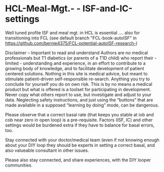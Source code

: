 # HCL-Meal-Mgt.- - ISF-and-IC-settings

Well tuned profile ISF and meal mgt. in HCL is essential ....  also for transitioning into FCL (see default branch "FCL-book-autoISF" in https://github.com/bernie4375/FCL-potential-autoISF-research-)

Disclaimer – Important to read and understand 
Authors are no medical professionals but T1 diabetics (or parents of a T1D child) who report their -limited - understanding and experience, in an effort to contribute to a growing body of knowledge, and to facilitate development of patient centered solutions. 
Nothing in this site is medical advice, but meant to stimulate patient-driven self-responsible re-search. Anything you try to conclude for yourself you do on own risk. This is by no means a medical product but what is offered is a toolset for participating in development. 
Never copy what others report to use, but investigate and adjust to your data. Neglecting safety instructions, and just using the “buttons” that are made available in a supposed “learning by doing” mode, can be dangerous.

Please observe that a correct basal rate (that keeps you stable at iob and cob near zero in open loop) is a pre-requisite. Factors (ISF, IC) and other settings would be burdened extra if they have to balance for basal errors, too.

Stay connected with your doctor/medical team (even if not knowing enough about your DIY loop they should be experts in setting a correct basal, and also valueable consultant in other issues. 

Please also stay connected, and share experiences, with the DIY looper communities.


